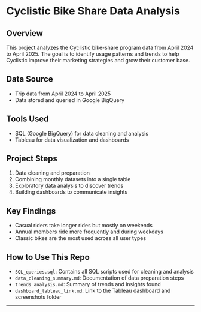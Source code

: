 # Cyclistic Bike Share Data Analysis

## Overview
This project analyzes the Cyclistic bike-share program data from April 2024 to April 2025. The goal is to identify usage patterns and trends to help Cyclistic improve their marketing strategies and grow their customer base.

## Data Source
- Trip data from April 2024 to April 2025
- Data stored and queried in Google BigQuery

## Tools Used
- SQL (Google BigQuery) for data cleaning and analysis
- Tableau for data visualization and dashboards

## Project Steps
1. Data cleaning and preparation
2. Combining monthly datasets into a single table
3. Exploratory data analysis to discover trends
4. Building dashboards to communicate insights

## Key Findings
- Casual riders take longer rides but mostly on weekends
- Annual members ride more frequently and during weekdays
- Classic bikes are the most used across all user types

## How to Use This Repo
- `SQL_queries.sql`: Contains all SQL scripts used for cleaning and analysis
- `data_cleaning_summary.md`: Documentation of data preparation steps
- `trends_analysis.md`: Summary of trends and insights found
- `dashboard_tableau_link.md`: Link to the Tableau dashboard and screenshots folder

---

